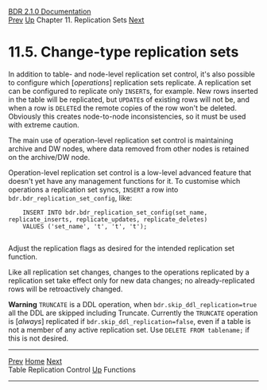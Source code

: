  [BDR 2.1.0 Documentation](README.md)                                                                                                                         
  [Prev](replication-sets-tables.md "Table Replication Control")   [Up](replication-sets.md)    Chapter 11. Replication Sets    [Next](functions.md "Functions")  


# 11.5. Change-type replication sets

In addition to table- and node-level replication set control, it\'s also
possible to configure which [*operations*] replication sets
replicate. A replication set can be configured to replicate only
`INSERT`s, for example. New rows inserted in the table will be
replicated, but `UPDATE`s of existing rows will not be, and
when a row is `DELETE`d the remote copies of the row won\'t be
deleted. Obviously this creates node-to-node inconsistencies, so it must
be used with extreme caution.

The main use of operation-level replication set control is maintaining
archive and DW nodes, where data removed from other nodes is retained on
the archive/DW node.

Operation-level replication set control is a low-level advanced feature
that doesn\'t yet have any management functions for it. To customise
which operations a replication set syncs, `INSERT` a row into
`bdr.bdr_replication_set_config`, like:

``` PROGRAMLISTING
    INSERT INTO bdr.bdr_replication_set_config(set_name, replicate_inserts, replicate_updates, replicate_deletes)
    VALUES ('set_name', 't', 't', 't');
   
```

Adjust the replication flags as desired for the intended replication set
function.

Like all replication set changes, changes to the operations replicated
by a replication set take effect only for new data changes; no
already-replicated rows will be retroactively changed.

  **Warning**
  `TRUNCATE` is a DDL operation, when `bdr.skip_ddl_replication=true` all the DDL
   are skipped including Truncate.
  Currently the `TRUNCATE` operation is [*always*] replicated if `bdr.skip_ddl_replication=false`, even if a table is not a member of any active replication set. Use `DELETE FROM tablename;` if this is not desired.



  ----------------------------------------------------- -------------------------------------------- ---------------------------------------
  [Prev](replication-sets-tables.md)        [Home](README.md)         [Next](functions.md)  
  Table Replication Control                              [Up](replication-sets.md)                                Functions
  ----------------------------------------------------- -------------------------------------------- ---------------------------------------
